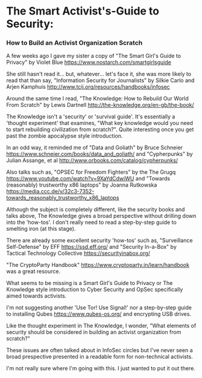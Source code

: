 # The Smart Activist's-Guide to Security:
### How to Build an Activist Organization Scratch
A few weeks ago I gave my sister a copy of "The Smart Girl's Guide to Privacy" by Violet Blue https://www.nostarch.com/smartgirlsguide

She still hasn't read it... but, whatever... let's face it, she was more likely to read that than say, "Information Security for Journalists" by Silkie Carlo and Arjen Kamphuis http://www.tcij.org/resources/handbooks/infosec

Around the same time I read, "The Knowledge: How to Rebuild Our World From Scratch" by Lewis Dartnell http://the-knowledge.org/en-gb/the-book/

The Knowledge isn't a 'security' or 'survival guide'. It's essentially a 'thought experiment' that examines, "What key knowledge would you need to start rebuilding civilization from scratch?". Quite interesting once you get past the zombie apocalypse style introduction.

In an odd way, it reminded me of "Data and Goliath" by Bruce Schneier https://www.schneier.com/books/data_and_goliath/ and "Cypherpunks" by Julian Assange, et al http://www.orbooks.com/catalog/cypherpunks/

Also talks such as, "OPSEC for Freedom Fighters" by the The Grugq https://www.youtube.com/watch?v=9XaYdCdwiWU and "Towards (reasonably) trustworthy x86 laptops" by Joanna Rutkowska https://media.ccc.de/v/32c3-7352-towards_reasonably_trustworthy_x86_laptops

Although the subject is completely different, like the security books and talks above, The Knowledge gives a broad perspective without drilling down into the 'how-tos'. I don't really need to read a step-by-step guide to smelting iron (at this stage).

There are already some excellent security 'how-tos' such as, "Surveillance Self-Defense" by EFF https://ssd.eff.org/ and "Security In-a-Box" by Tactical Technology Collective https://securityinabox.org/

"The CryptoParty Handbook" https://www.cryptoparty.in/learn/handbook was a great resource.

What seems to be missing is a Smart Girl's Guide to Privacy or The Knowledge style introduction to Cyber Security and OpSec specifically aimed towards activists.

I'm not suggesting another 'Use Tor! Use Signal!' nor a step-by-step guide to installing Qubes https://www.qubes-os.org/ and encrypting USB drives.

Like the thought experiment in The Knowledge, I wonder, "What elements of security should be considered in building an activist organization from scratch?"

These issues are often talked about in InfoSec circles but I've never seen a broad prespective presented in a readable form for non-technical activists.

I'm not really sure where I'm going with this. I just wanted to put it out there.
